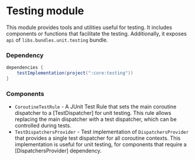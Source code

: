 # Testing module

This module provides tools and utilities useful for testing. It includes components or functions that facilitate the testing.
Additionally, it exposes `api` of `libs.bundles.unit.testing` bundle.

### Dependency
```gradle
dependencies {
    testImplementation(project(":core:testing"))
}
```

### Components

- `CoroutineTestRule` - A JUnit Test Rule that sets the main coroutine dispatcher to a [TestDispatcher] for unit testing. 
This rule allows replacing the main dispatcher with a test dispatcher, which can be controlled during tests.
- `TestDispatchersProvider` - Test implementation of `DispatchersProvider` that provides a single test dispatcher 
for all coroutine contexts. This implementation is useful for unit testing, for components that require a [DispatchersProvider] dependency.
